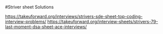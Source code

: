 #Striver sheet Solutions

https://takeuforward.org/interviews/strivers-sde-sheet-top-coding-interview-problems/
https://takeuforward.org/interview-sheets/strivers-79-last-moment-dsa-sheet-ace-interviews/
